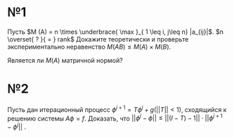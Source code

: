 # №1
Пусть $M (A) = n \times \underbrace{ \max }_{ 1 \leq i, j\leq n} |a_{ij}|$.
	$n \overset{ ? }{ = } rank$
Докажите теоретически и проверьте экспериментально неравенство $M (AB) \leq M (A) \times M (B)$.

Является ли $M(A)$ матричной нормой?
# №2
Пусть дан итерационный процесс $\phi^{j+1} = T \phi^j+ g(||T||< 1)$, сходящийся к решению системы $A \phi = f$.
Доказать, что $||\phi^j - \phi|| \leq ||( I−T )−1||\cdot||\phi^{j+1} - \phi^j||$ .